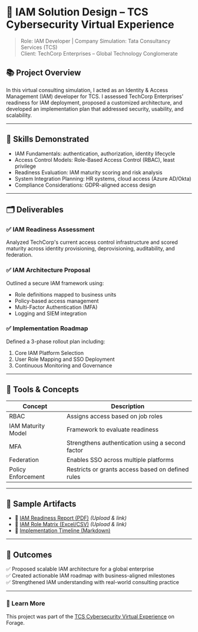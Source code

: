 # 🔐 IAM Solution Design – TCS Cybersecurity Virtual Experience

> Role: IAM Developer | Company Simulation: Tata Consultancy Services (TCS)  
> Client: TechCorp Enterprises – Global Technology Conglomerate

## 📚 Project Overview

In this virtual consulting simulation, I acted as an Identity & Access Management (IAM) developer for TCS. I assessed TechCorp Enterprises’ readiness for IAM deployment, proposed a customized architecture, and developed an implementation plan that addressed security, usability, and scalability.

---

## 🧠 Skills Demonstrated

- IAM Fundamentals: authentication, authorization, identity lifecycle
- Access Control Models: Role-Based Access Control (RBAC), least privilege
- Readiness Evaluation: IAM maturity scoring and risk analysis
- System Integration Planning: HR systems, cloud access (Azure AD/Okta)
- Compliance Considerations: GDPR-aligned access design

---

## 🗂 Deliverables

### ✅ IAM Readiness Assessment  
Analyzed TechCorp's current access control infrastructure and scored maturity across identity provisioning, deprovisioning, auditability, and federation.

### ✅ IAM Architecture Proposal  
Outlined a secure IAM framework using:
- Role definitions mapped to business units
- Policy-based access management
- Multi-Factor Authentication (MFA)
- Logging and SIEM integration

### ✅ Implementation Roadmap  
Defined a 3-phase rollout plan including:
1. Core IAM Platform Selection
2. User Role Mapping and SSO Deployment
3. Continuous Monitoring and Governance

---

## 🔧 Tools & Concepts

| Concept | Description |
|--------|-------------|
| RBAC | Assigns access based on job roles |
| IAM Maturity Model | Framework to evaluate readiness |
| MFA | Strengthens authentication using a second factor |
| Federation | Enables SSO across multiple platforms |
| Policy Enforcement | Restricts or grants access based on defined rules |

---

## 📄 Sample Artifacts

- 📘 [IAM Readiness Report (PDF)](#) *(Upload & link)*
- 📁 [IAM Role Matrix (Excel/CSV)](#) *(Upload & link)*
- 🧾 [Implementation Timeline (Markdown)](#)

---

## 🏁 Outcomes

✅ Proposed scalable IAM architecture for a global enterprise  
✅ Created actionable IAM roadmap with business-aligned milestones  
✅ Strengthened IAM understanding with real-world consulting practice  

---

### 🔗 Learn More
This project was part of the [TCS Cybersecurity Virtual Experience](https://www.theforage.com/virtual-internships/prototype/Mz8N8N7ZJid8Q8xCi/Tata-Consultancy-Services-Cybersecurity-Virtual-Experience-Program) on Forage.
